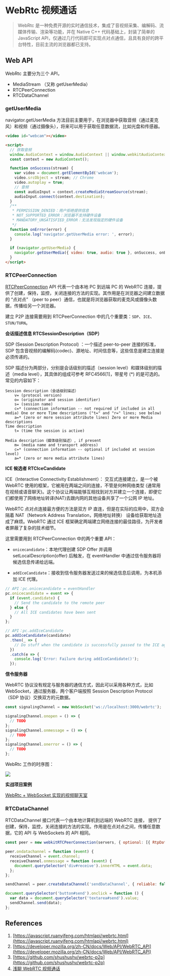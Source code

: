 # WebRtc 视频通话

> WebRtc 是一种免费开源的实时通信技术，集成了音视频采集、编解码、流媒体传输、渲染等功能，并在 Native C++ 代码基础上，封装了简单的 JavaScript API，仅通过几行代码即可实现点对点通信，且具有良好的跨平台特性，目前主流的浏览器都已支持。

## Web API

WebRtc 主要分为三个 API，

- MediaStream （又称 getUserMedia）
- RTCPeerConnection
- RTCDataChannel

### getUserMedia

navigator.getUserMedia 方法目前主要用于，在浏览器中获取音频（通过麦克风）和视频（通过摄像头），将来可以用于获取任意数据流，比如光盘和传感器。

```html
<video id="webcam"></video>

<script>
  // 获取音频
  window.AudioContext = window.AudioContext || window.webkitAudioContext;
  const context = new AudioContext();

  function onSuccess(stream) {
    var video = document.getElementById('webcam');
    video.srcObject = stream; // Chrome
    video.autoplay = true;
    // 音频
    const audioInput = context.createMediaStreamSource(stream);
    audioInput.connect(context.destination);
  }
  /**
   * PERMISSION_DENIED：用户拒绝提供信息
   * NOT_SUPPORTED_ERROR：浏览器不支持硬件设备
   * MANDATORY_UNSATISFIED_ERROR：无法发现指定的硬件设备
   */
  function onError(error) {
    console.log('navigator.getUserMedia error: ', error);
  }

  if (navigator.getUserMedia) {
    navigator.getUserMedia({ video: true, audio: true }, onSuccess, onError);
  }
</script>
```

### RTCPeerConnection

[RTCPeerConnection](https://developer.mozilla.org/zh-CN/docs/Web/API/RTCPeerConnection) API 代表一个由本地 PC 到远端 PC 的 WebRTC 连接，提供了创建，保持，监控，关闭连接的方法的实现。其作用是在浏览器之间建立数据的 “点对点” （peer to peer）通信，也就是将浏览器获取的麦克风或摄像头数据，传播给另一个浏览器。

建立 P2P 连接需要用到 RTCPeerConnection 中的几个重要类：`SDP`、`ICE`、`STUN/TURN`。

**会话描述信息 RTCSessionDescription（SDP）**

SDP (Session Description Protocol) ：一个描述 peer-to-peer 连接的标准， SDP 包含音视频的编解码(codec)、源地址、时间信息等，这些信息是建立连接是必须传递的。

SDP 描述分为两部分，分别是会话级别的描述（session level）和媒体级别的描述（media level），其具体的组成可参考 RFC4566[1]，带星号 (\*) 的是可选的。常见的内容如下：

```
Session description（会话级别描述）
    v= (protocol version)
    o= (originator and session identifier)
    s= (session name)
    c=* (connection information -- not required if included in all media) One or more Time descriptions ("t=" and "r=" lines; see below)
    a=* (zero or more session attribute lines) Zero or more Media descriptions
Time description
    t= (time the session is active)

Media description（媒体级别描述）, if present
    m= (media name and transport address)
    c=* (connection information -- optional if included at session level)
    a=* (zero or more media attribute lines)
```

**ICE 候选者 RTCIceCandidate**

ICE（Interactive Connectivity Establishment）： 交互式连接建立，是一个被 WebRTC 使用的框架，它被用在两端之间的连接，不管是何种网络类型 (通常用在视频或语音聊天)。这个协议让两端能够互相找到对方并建立一个连接，即便它们都使用了网络地址转译(NAT)去跟内网的其他设备共享了一个公网 IP 地址。

WebRTC 点对点连接最方便的方法是双方 IP 直连，但是在实际的应用中，双方会隔着 NAT（Network Address Translation，网络地址转换） 设备给获取地址造成了麻烦。WebRTC 通过 ICE 框架确定两端建立网络连接的最佳路径，为开发者者屏蔽了复杂的技术细节。

这里需要用到 RTCPeerConnection 中的两个重要 API：

- `onicecandidate`：本地代理创建 SDP Offer 并调用 setLocalDescription(offer) 后触发，在 eventHandler 中通过信令服务器将候选信息传递给远端。

- `addIceCandidate`：接收到信令服务器发送过来的候选信息后调用，为本机添加 ICE 代理。

```js
// API：pc.onicecandidate = eventHandler
pc.onicecandidate = event => {
  if (event.candidate) {
    // Send the candidate to the remote peer
  } else {
    // All ICE candidates have been sent
  }
};

// API：pc.addIceCandidate
pc.addIceCandidate(candidate)
  .then(_ => {
    // Do stuff when the candidate is successfully passed to the ICE agent
  })
  .catch(e => {
    console.log('Error: Failure during addIceCandidate()');
  });
```

**信令服务器**

WebRTC 协议没有规定与服务器的通信方式，因此可以采用各种方式，比如 WebSocket，通过服务器，两个客户端按照 Session Description Protocol（SDP 协议）交换双方的元数据。

```js
const signalingChannel = new WebSocket('ws://localhost:3000/webrtc');

signalingChannel.onopen = () => {
  // TODO
};
signalingChannel.onmessage = () => {
  // TODO
};
signalingChannel.onerror = () => {
  // TODO
};
```

WebRtc 工作的时序图：

![](https://developer.mozilla.org/en-US/docs/Web/API/WebRTC_API/Signaling_and_video_calling/webrtc_-_signaling_diagram.svg)

**实战项目案例**

[WebRtc + WebSocket 实现的视频聊天室](https://github.com/lcxcsy/webrtc-demo)

### RTCDataChannel

RTCDataChannel 接口代表一个由本地计算机到远端的 WebRTC 连接， 提供了创建，保持，监控，关闭连接的方法的实现。作用是在点对点之间，传播任意数据，它的 API 与 WebSockets 的 API 相同。

```js
const peer = new webkitRTCPeerConnection(servers, { optional: [{ RtpDataChannels: true }] });

peer.ondatachannel = function (event) {
  receiveChannel = event.channel;
  receiveChannel.onmessage = function (event) {
    document.querySelector('div#receive').innerHTML = event.data;
  };
};

sendChannel = peer.createDataChannel('sendDataChannel', { reliable: false });

document.querySelector('button#send').onclick = function () {
  var data = document.querySelector('textarea#send').value;
  sendChannel.send(data);
};
```

## References

1. [https://javascript.ruanyifeng.com/htmlapi/webrtc.html](https://javascript.ruanyifeng.com/htmlapi/webrtc.html)
2. [https://developer.mozilla.org/zh-CN/docs/Web/API/WebRTC_API](https://developer.mozilla.org/zh-CN/docs/Web/API/WebRTC_API)
3. [https://github.com/shushushv/webrtc-p2p](https://github.com/shushushv/webrtc-p2p)
4. [浅聊 WebRTC 视频通话](https://mp.weixin.qq.com/s/n_oB3kw_2e4oyAff3JNZ-g)
